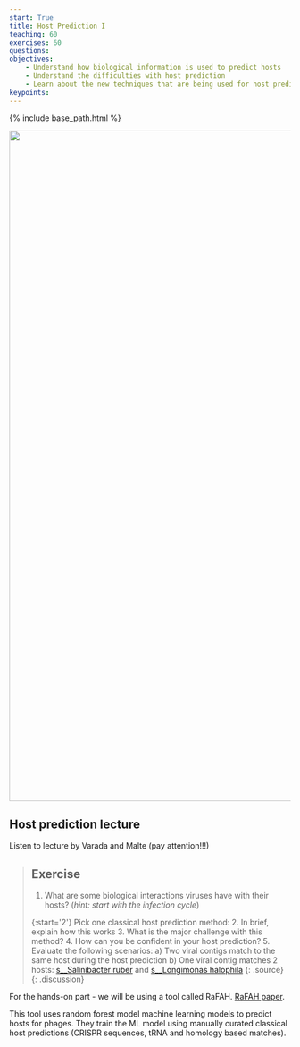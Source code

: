 ```yaml
---
start: True
title: Host Prediction I
teaching: 60
exercises: 60
questions: 
objectives:
    - Understand how biological information is used to predict hosts
    - Understand the difficulties with host prediction
    - Learn about the new techniques that are being used for host prediction
keypoints:
---
```


{% include base_path.html %}
<p align="center">
    <a href="{{ site.carpentries_site }}"><img src="{{ relative_root_path }}/assets/img/logo_day5.png" alt="Viromics workflow" width="1200" /></a>
</p>

## Host prediction lecture

Listen to lecture by Varada and Malte (pay attention!!!)

> ## Exercise
> 1. What are some biological interactions viruses have with their hosts? (*hint: start with the infection cycle*)
>
> {:start='2'}
> Pick one classical host prediction method:
> 2. In brief, explain how this works
> 3. What is the major challenge with this method?
> 4. How can you be confident in your host prediction?
> 5. Evaluate the following scenarios:
>    a) Two viral contigs match to the same host during the host prediction
>    b) One viral contig matches 2 hosts: [s__Salinibacter ruber](https://gtdb.ecogenomic.org/tree?r=s__Salinibacter%20ruber) and [s__Longimonas halophila](https://gtdb.ecogenomic.org/tree?r=s__Longimonas%20halophila) 
> {: .source}
{: .discussion}

For the hands-on part - we will be using a tool called RaFAH.  [RaFAH paper](https://www.sciencedirect.com/science/article/pii/S2666389921001008?via%3Dihub).  

This tool uses random forest model machine learning models to predict hosts for phages. They train the ML model using manually curated classical host predictions (CRISPR sequences, tRNA and homology based matches). 

